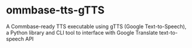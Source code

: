 # ommbase-tts-gTTS
A Commbase-ready TTS executable using gTTS (Google Text-to-Speech), a Python library and CLI tool to interface with Google Translate text-to-speech API
